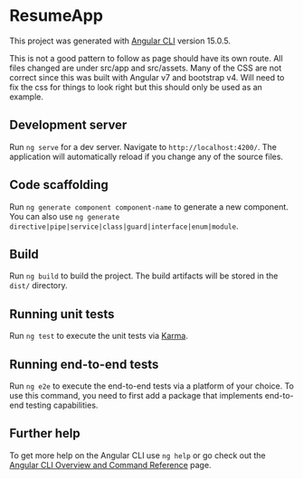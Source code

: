 # ResumeApp

This project was generated with [Angular CLI](https://github.com/angular/angular-cli) version 15.0.5.

This is not a good pattern to follow as page should have its own route. All files changed are under src/app and src/assets. Many of the CSS are not correct since this was built with Angular v7 and bootstrap v4. Will need to fix the css for things to look right but this should only be used as an example.

## Development server

Run `ng serve` for a dev server. Navigate to `http://localhost:4200/`. The application will automatically reload if you change any of the source files.

## Code scaffolding

Run `ng generate component component-name` to generate a new component. You can also use `ng generate directive|pipe|service|class|guard|interface|enum|module`.

## Build

Run `ng build` to build the project. The build artifacts will be stored in the `dist/` directory.

## Running unit tests

Run `ng test` to execute the unit tests via [Karma](https://karma-runner.github.io).

## Running end-to-end tests

Run `ng e2e` to execute the end-to-end tests via a platform of your choice. To use this command, you need to first add a package that implements end-to-end testing capabilities.

## Further help

To get more help on the Angular CLI use `ng help` or go check out the [Angular CLI Overview and Command Reference](https://angular.io/cli) page.
